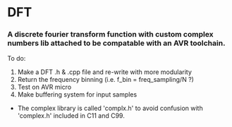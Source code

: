 # DFT
### A discrete fourier transform function with custom complex numbers lib attached to be compatable with an AVR toolchain.

To do:
1. Make a DFT .h & .cpp file and re-write with more modularity
2. Return the frequency binning (i.e. f_bin = freq_sampling/N ?)
3. Test on AVR micro
4. Make buffering system for input samples


* The complex library is called 'complx.h' to avoid confusion with 'complex.h' included in C11 and C99.
